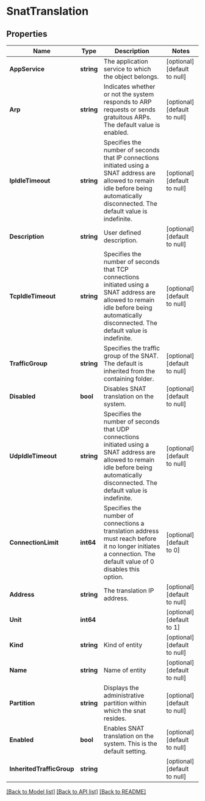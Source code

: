 # SnatTranslation

## Properties
Name | Type | Description | Notes
------------ | ------------- | ------------- | -------------
**AppService** | **string** | The application service to which the object belongs. | [optional] [default to null]
**Arp** | **string** | Indicates whether or not the system responds to ARP requests or sends gratuitous ARPs. The default value is enabled. | [optional] [default to null]
**IpIdleTimeout** | **string** | Specifies the number of seconds that IP connections initiated using a SNAT address are allowed to remain idle before being automatically disconnected. The default value is indefinite. | [optional] [default to null]
**Description** | **string** | User defined description. | [optional] [default to null]
**TcpIdleTimeout** | **string** | Specifies the number of seconds that TCP connections initiated using a SNAT address are allowed to remain idle before being automatically disconnected. The default value is indefinite. | [optional] [default to null]
**TrafficGroup** | **string** | Specifies the traffic group of the SNAT. The default is inherited from the containing folder. | [optional] [default to null]
**Disabled** | **bool** | Disables SNAT translation on the system. | [optional] [default to null]
**UdpIdleTimeout** | **string** | Specifies the number of seconds that UDP connections initiated using a SNAT address are allowed to remain idle before being automatically disconnected. The default value is indefinite. | [optional] [default to null]
**ConnectionLimit** | **int64** | Specifies the number of connections a translation address must reach before it no longer initiates a connection. The default value of 0 disables this option. | [optional] [default to 0]
**Address** | **string** | The translation IP address. | [optional] [default to null]
**Unit** | **int64** |  | [optional] [default to 1]
**Kind** | **string** | Kind of entity | [optional] [default to null]
**Name** | **string** | Name of entity | [optional] [default to null]
**Partition** | **string** | Displays the administrative partition within which the snat resides. | [optional] [default to null]
**Enabled** | **bool** | Enables SNAT translation on the system. This is the default setting. | [optional] [default to null]
**InheritedTrafficGroup** | **string** |  | [optional] [default to null]

[[Back to Model list]](../README.md#documentation-for-models) [[Back to API list]](../README.md#documentation-for-api-endpoints) [[Back to README]](../README.md)


